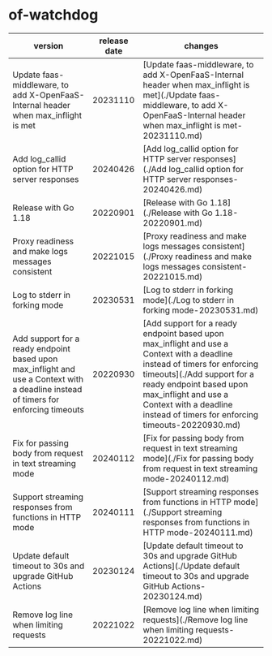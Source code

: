 # of-watchdog

|                                                               version                                                               | release date |                                                                                                                                         changes                                                                                                                                          |
|-------------------------------------------------------------------------------------------------------------------------------------|--------------|------------------------------------------------------------------------------------------------------------------------------------------------------------------------------------------------------------------------------------------------------------------------------------------|
| Update faas-middleware, to add X-OpenFaaS-Internal header when max_inflight is met                                                  | 20231110     | [Update faas-middleware, to add X-OpenFaaS-Internal header when max_inflight is met](./Update faas-middleware, to add X-OpenFaaS-Internal header when max_inflight is met-20231110.md)                                                                                                   |
| Add log_callid option for HTTP server responses                                                                                     | 20240426     | [Add log_callid option for HTTP server responses](./Add log_callid option for HTTP server responses-20240426.md)                                                                                                                                                                         |
| Release with Go 1.18                                                                                                                | 20220901     | [Release with Go 1.18](./Release with Go 1.18-20220901.md)                                                                                                                                                                                                                               |
| Proxy readiness and make logs messages consistent                                                                                   | 20221015     | [Proxy readiness and make logs messages consistent](./Proxy readiness and make logs messages consistent-20221015.md)                                                                                                                                                                     |
| Log to stderr in forking mode                                                                                                       | 20230531     | [Log to stderr in forking mode](./Log to stderr in forking mode-20230531.md)                                                                                                                                                                                                             |
| Add support for a ready endpoint based upon max_inflight and use a Context with a deadline instead of timers for enforcing timeouts | 20220930     | [Add support for a ready endpoint based upon max_inflight and use a Context with a deadline instead of timers for enforcing timeouts](./Add support for a ready endpoint based upon max_inflight and use a Context with a deadline instead of timers for enforcing timeouts-20220930.md) |
| Fix for passing body from request in text streaming mode                                                                            | 20240112     | [Fix for passing body from request in text streaming mode](./Fix for passing body from request in text streaming mode-20240112.md)                                                                                                                                                       |
| Support streaming responses from functions in HTTP mode                                                                             | 20240111     | [Support streaming responses from functions in HTTP mode](./Support streaming responses from functions in HTTP mode-20240111.md)                                                                                                                                                         |
| Update default timeout to 30s and upgrade GitHub Actions                                                                            | 20230124     | [Update default timeout to 30s and upgrade GitHub Actions](./Update default timeout to 30s and upgrade GitHub Actions-20230124.md)                                                                                                                                                       |
| Remove log line when limiting requests                                                                                              | 20221022     | [Remove log line when limiting requests](./Remove log line when limiting requests-20221022.md)                                                                                                                                                                                           |

